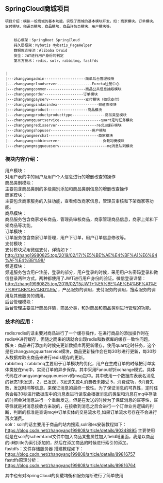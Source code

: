 ## SpringCloud商城项目

```
项目介绍：模拟一般商城的基本功能，实现了商城的基本模块开发，如：商家模块，订单模块，支付模块，频道页模块，商品模块，商品详情页模块，用户模块等。


    核心框架：SpringBoot SpringCloud 
    持久层框架：Mybatis Mybatis_PageHelper
    数据库连接池：Alibaba Druid
    安全：JWT进行用户身份的判定
    第三方技术：redis，solr，rabbitmq，fastfds
    
```      

```
|
|---zhangyangadmin-------------------简单后台管理模块
|---zhangyangcloudserver----------------Eureka注册中心
|---zhangyangcommon------------------商品公共信息抽取模块
|---zhangyangorder------------------订单模块
|---zhangyangpayserv-----------------支付模块（微信支付）
|---zhangyangpindaoindex-------------------频道页模块
|---zhangyangproduct------------------商品模块
|---zhangyangproductproducttype---------------商品类型模块
|---zhangyangquartservice-------------------quart定时任务模块
|---zhangyangredisserver------------------redis缓存模块
|---zhangyangshopuser-------------------用户模块
|---zhangyangmerchat-----------------------商家模块
|---zhangyangrobbinserver--------------------负载均衡模块
|---zhangyangmsgqueueserv----------------------mq消息队列模块

```

### 模块内容介绍：  
用户模块：  
对用户表的中的用户及用户个人信息进行的增删改查的操作   
商品类别模块：  
主要包含商品类别的多级类别添加和商品类别信息的增删改查操作  
商家模块：  
主要包含商家服务的入驻功能，查看修改商家信息，管理员审核和下架商家等功能。  
商品模块：  
商品服务包含商家发布商品，管理员审核商品，商家管理商品信息，商家上架和下架商品等功能。  
订单模块：  
订单服务包含商家订单管理，用户下订单，用户订单信息修改等。  
支付模块：  
支付模块采用微信支付，详情如下：http://zhang19980825.top/2019/02/17/%E5%BE%AE%E4%BF%A1%E6%94%AF%E4%BB%98/    
频道模块：  
频道服务包含用户注册，登录的部分，用户登录的时候，采用用户名密码登录和微信登录两种方式，两种都使用了JWT进行用户身份的验证。微信登录详情：http://zhang19980825.top/2019/02/15/JWT+%E5%BE%AE%E4%BF%A1%E7%99%BB%E5%BD%95/ ，产品服务的调用，支付服务的调用，搜索服务的调用及其他服务的调用。  
后台管理模块：  
后台管理主要进行商品详情，商品分类，和对商品和商品类别进行管理的功能。


### 技术的应用：  
redis:redis的话主要对商品进行了一个缓存操作，在进行商品的添加操作时在redis中进行缓存，但随之而来的话就会出现redis和数据库的缓存一致性问题。  
解决：商品进行添加的时候先更新数据库再更新缓存，使用quart定时任务，这个是在zhangyangquartservice模块，商品更新操作会在每30秒进行更新，每30秒从数据库取出商品来进行redis缓存的更新。  
rabbitmq：rabbitmq主要用于订单模块的优化，用户在生成订单的时候把订单实体类放在mq中，实现订单的异步保存。其中采用Fanout的Exchange模式。具体代码在zhangyangmsgqueueserv的msg包中。其中使用一个数据库表表名消息的状态1未发送，2，已发送，3发送失败4,消费者未接受 5，消费成功，6消费失败，发送时间等信息。来保证消息的最终一致性。为了保证消息的可靠性，定时任务会每30秒进行数据库中的消息表进行读取会根据消息的类型和消息在mq中存活的时间会对消息进行一个重新发送。但是在发送的时候为了保证消息的幂等性，幂等性就是对消息接收方来说的，在接收到消息之后会进行一个订单业务逻辑的判断，判断的标准是查询mq中订单实体的交易流水号,如果订单流水号存在不会进行再次消费。  
solr：solr的话主要用于商品的站内搜索,solr和es安装教程如下：https://blog.csdn.net/zhangyang199808/article/details/90348895 主要使用就是在solr的scheml.xml文件中加入商品某些属性加入field域里面，我是以商品的id和title为索引添加的，然后在添加商品的时候进行索引的添加。  
fastdfs：文件存储服务器   搭建教程如下：  
https://blog.csdn.net/zhangyang199808/article/details/89816757  
fastdfs原理分析：https://blog.csdn.net/zhangyang199808/article/details/89816764

其中也有对SpringCloud的负载均衡和服务熔断进行了简单使用
